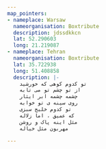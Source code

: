 ```yaml
---
map_pointers:
- nameplace: Warsaw
  nameorganisation: Boxtribute
  description: jdssdkkcn
  lat: 52.290603
  long: 21.219087
- nameplace: Tehran
  nameorganisation: Boxtribute
  lat: 35.722938
  long: 51.408858
  description: |-
    تو کدوم کوهی که خورشید
    از تو چشم تو می تابه
    چشمه چشمه ابر ایثار
    روی سینه ی تو خوابه
    تو کدوم خلیج سبزی
    که عمیق ، اما زلاله
    مثل اینه پاک و روشن
    مهربون مثل خیاله

---
```

